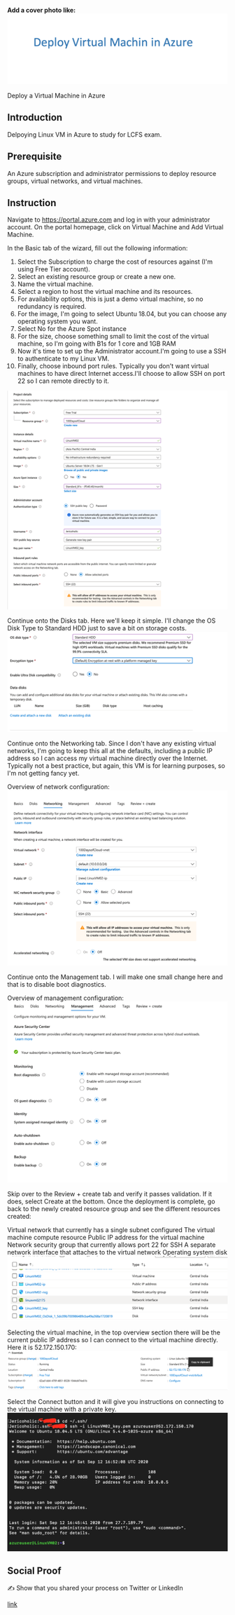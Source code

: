 **Add a cover photo like:**
![placeholder image](./img/Banner.png)

Deploy a Virtual Machine in Azure

## Introduction

Delpoying Linux VM in Azure to study for LCFS exam.

## Prerequisite

An Azure subscription and administrator permissions to deploy resource groups, virtual networks, and virtual machines.

## Instruction

Navigate to https://portal.azure.com and log in with your administrator account. On the portal homepage, click on Virtual Machine and Add Virtual Machine.

In the Basic tab of the wizard, fill out the following information:

1.	Select the Subscription to charge the cost of resources against (I'm using Free Tier account).
2.	Select an existing resource group or create a new one.
3.	Name the virtual machine.
4.	Select a region to host the virtual machine and its resources.
5.	For availability options, this is just a demo virtual machine, so no redundancy is required.
6.	For the image, I'm going to select Ubuntu 18.04, but you can choose any operating system you want.
7.	Select No for the Azure Spot instance
8.	For the size, choose something small to limit the cost of the virtual machine, so I'm going with B1s for 1 core and 1GB RAM
9.	Now it's time to set up the Administrator account.I'm going to use a SSH to authenticate to my Linux VM.
10.	Finally, choose inbound port rules. Typically you don't want virtual machines to have direct Internet access.I'll choose to allow SSH on port 22 so I can remote directly to it.

![Screenshot](./img/Basictab.png)

Continue onto the Disks tab. Here we'll keep it simple. I'll change the OS Disk Type to Standard HDD just to save a bit on storage costs.
![Screenshot](./img/Disktab.png)

Continue onto the Networking tab. Since I don't have any existing virtual networks, I'm going to keep this all at the defaults, including a public IP address so I can access my virtual machine directly over the Internet. Typically not a best practice, but again, this VM is for learning purposes, so I'm not getting fancy yet.

Overview of network configuration:
![Screenshot](./img/Networktab.png)

Continue onto the Management tab. I will make one small change here and that is to disable boot diagnostics.

Overview of management configuration:
![Screenshot](./img/Managementtab.png)

Skip over to the Review + create tab and verify it passes validation. If it does, select Create at the bottom. Once the deployment is complete, go back to the newly created resource group and see the different resources created:

Virtual network that currently has a single subnet configured
The virtual machine compute resource
Public IP address for the virtual machine
Network security group that currently allows port 22 for SSH
A separate network interface that attaches to the virtual network
Operating system disk
![Screenshot](./img/Resourcetab.png)

Selecting the virtual machine, in the top overview section there will be the current public IP address so I can connect to the virtual machine directly. Here it is 52.172.150.170:
![Screenshot](./img/VMConfigtab.png)

Select the Connect button and it will give you instructions on connecting to the virtual machine with a private key. 
![Screenshot](img/Login.png)

## Social Proof

✍️ Show that you shared your process on Twitter or LinkedIn

[link](https://twitter.com/Jericoholic5/status/1304828078351200258)
